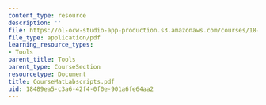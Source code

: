 ```yaml
---
content_type: resource
description: ''
file: https://ol-ocw-studio-app-production.s3.amazonaws.com/courses/18-04-complex-variables-with-applications-fall-1999/18489ea5c3a642f40f0e901a6fe64aa2_CourseMatLabscripts.pdf
file_type: application/pdf
learning_resource_types:
- Tools
parent_title: Tools
parent_type: CourseSection
resourcetype: Document
title: CourseMatLabscripts.pdf
uid: 18489ea5-c3a6-42f4-0f0e-901a6fe64aa2
---
```

